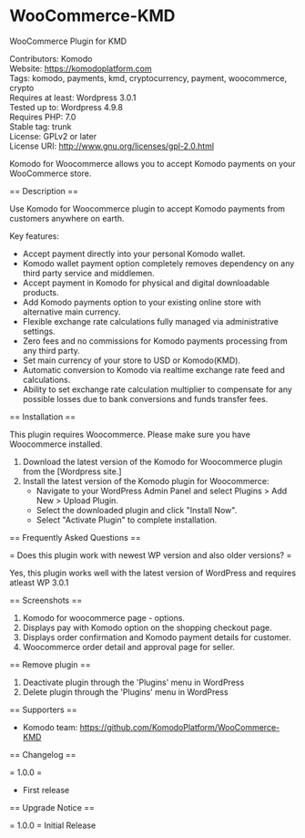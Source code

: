 # WooCommerce-KMD
WooCommerce Plugin for KMD
    
Contributors: Komodo    
Website: https://komodoplatform.com   
Tags: komodo, payments, kmd, cryptocurrency, payment, woocommerce, crypto    
Requires at least: Wordpress 3.0.1    
Tested up to: Wordpress 4.9.8    
Requires PHP: 7.0    
Stable tag: trunk    
License: GPLv2 or later    
License URI: http://www.gnu.org/licenses/gpl-2.0.html

Komodo for Woocommerce allows you to accept Komodo payments on your WooCommerce store.

== Description ==

Use Komodo for Woocommerce plugin to accept Komodo payments from customers anywhere on earth.

Key features:

* Accept payment directly into your personal Komodo wallet.
* Komodo wallet payment option completely removes dependency on any third party service and middlemen.
* Accept payment in Komodo for physical and digital downloadable products.
* Add Komodo payments option to your existing online store with alternative main currency.
* Flexible exchange rate calculations fully managed via administrative settings.
* Zero fees and no commissions for Komodo payments processing from any third party.
* Set main currency of your store to USD or Komodo(KMD).
* Automatic conversion to Komodo via realtime exchange rate feed and calculations.
* Ability to set exchange rate calculation multiplier to compensate for any possible losses due to bank conversions and funds transfer fees.

== Installation ==

This plugin requires Woocommerce. Please make sure you have Woocommerce installed.

1. Download the latest version of the Komodo for Woocommerce plugin from the [Wordpress site.]
2. Install the latest version of the Komodo plugin for Woocommerce:
	* Navigate to your WordPress Admin Panel and select Plugins > Add New > Upload Plugin.
	* Select the downloaded plugin and click "Install Now".
	* Select "Activate Plugin" to complete installation.

== Frequently Asked Questions ==

= Does this plugin work with newest WP version and also older versions? =

Yes, this plugin works well with the latest version of WordPress and requires atleast WP 3.0.1

== Screenshots ==

1. Komodo for woocommerce page - options.
2. Displays pay with Komodo option on the shopping checkout page.
3. Displays order confirmation and Komodo payment details for customer.
4. Woocommerce order detail and approval page for seller.

== Remove plugin ==

1. Deactivate plugin through the 'Plugins' menu in WordPress
2. Delete plugin through the 'Plugins' menu in WordPress


== Supporters ==

* Komodo team: https://github.com/KomodoPlatform/WooCommerce-KMD


== Changelog ==

= 1.0.0 =
* First release

== Upgrade Notice ==

= 1.0.0 =
Initial Release

